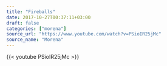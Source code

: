 ```yaml
---
title: "Fireballs"
date: 2017-10-27T00:37:11+03:00
draft: false
categories: ["morena"]
source_url: "https://www.youtube.com/watch?v=PSioIR25jMc"
source_name: "Morena"
---
```


<div class="row">
  <div class="col-sm-12">
    {{< youtube PSioIR25jMc >}}
  </div>
</div>

<!--more-->
